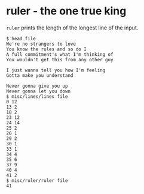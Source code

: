ruler - the one true king
=========================

`ruler` prints the length of the longest line of the input.

```
$ head file
We're no strangers to love
You know the rules and so do I
A full commitment's what I'm thinking of
You wouldn't get this from any other guy

I just wanna tell you how I'm feeling
Gotta make you understand

Never gonna give you up
Never gonna let you down
$ misc/lines/lines file
0 12
13 2
18 2
23 12
24 14
25 2
26 1
29 2
30 1
33 1
34 4
35 6
37 9
40 4
41 2
$ misc/ruler/ruler file
41
```
